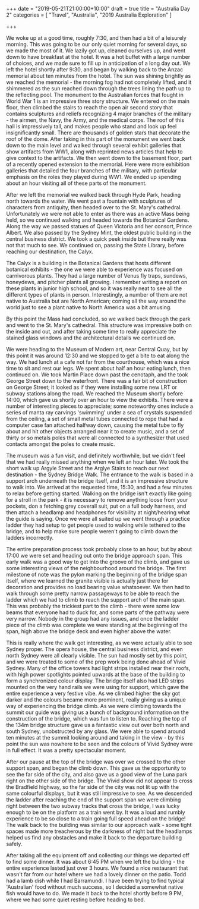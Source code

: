 +++
date = "2019-05-21T21:00:00+10:00"
draft = true
title = "Australia Day 2"
categories = [ "Travel", "Australia", "2019 Australia Exploration" ]

+++

We woke up at a good time, roughly 7:30, and then had a bit of a leisurely morning. This was going to be our only quiet morning for several days, so we made the most of it. We lazily got up, cleaned ourselves up, and went down to have breakfast at the hotel. It was a hot buffet with a large number of choices, and we made sure to fill up in anticipation of a long day out. We left the hotel shortly after 9:30, and began by walking back to the Anzac memorial about ten minutes from the hotel. The sun was shining brightly as we reached the memorial - the morning fog had not completely lifted, and it shimmered as the sun reached down through the trees lining the path up to the reflecting pool. The monument to the Australian forces that fought in World War 1 is an impressive three story structure. We entered on the main floor, then climbed the stairs to reach the open air second story that contains sculptures and reliefs recognizing 4 major branches of the military - the airmen, the Navy, the Army, and the medical corps. The roof of this hall is impressively tall, and makes people who stand and look up feel insignificantly small. There are thousands of golden stars that decorate the roof of the dome. After taking in this part of the monument we went back down to the main level and walked through several exhibit galleries that show artifacts from WW1, along with reprinted news articles that help to give context to the artifacts. We then went down to the basement floor, part of a recently opened extension to the memorial. Here were more exhibition galleries that detailed the four branches of the military, with particular emphasis on the roles they played during WW1. We ended up spending about an hour visiting all of these parts of the monument.

After we left the memorial we walked back through Hyde Park, heading north towards the water. We went past a fountain with sculptures of characters from antiquity, then headed over to the St. Mary's cathedral. Unfortunately we were not able to enter as there was an active Mass being held, so we continued walking and headed towards the Botanical Gardens. Along the way we passed statues of Queen Victoria and her consort, Prince Albert. We also passed by the Sydney Mint, the oldest public building in the central business district. We took a quick peek inside but there really was not that much to see. We continued on, passing the State Library, before reaching our destination, the Calyx.

The Calyx is a building in the Botanical Gardens that hosts different botanical exhibits - the one we were able to experience was focused on carnivorous plants. They had a large number of Venus fly traps, sundews, honeydews, and pitcher plants all growing. I remember writing a report on these plants in junior high school, and so it was really neat to see all the different types of plants in person. Interestingly, a number of them are not native to Australia but are North American; coming all the way around the world just to see a plant native to North America was a bit amusing.

By this point the Mass had concluded, so we walked back through the park and went to the St. Mary's cathedral. This structure was impressive both on the inside and out, and after taking some time to really appreciate the stained glass windows and the architectural details we continued on.

We were heading to the Museum of Modern art, near Central Quay, but by this point it was around 12:30 and we stopped to get a bite to eat along the way. We had lunch at a cafe not far from the courthouse, which was a nice time to sit and rest our legs. We spent about half an hour eating lunch, then continued on. We took Martin Place down past the cenotaph, and the took George Street down to the waterfront. There was a fair bit of construction on George Street; it looked as if they were installing some new LRT or subway stations along the road. We reached the Museum shortly before 14:00, which gave us shortly over an hour to view the exhibits. There were a number of interesting pieces to appreciate; some noteworthy ones include a series of manta ray carvings 'swimming' under a sea of crystals suspended from the ceiling, a set of small metal tubes connected to rope that had a computer case fan attached halfway down, causing the metal tube to fly about and hit other objects arranged near it to create music, and a set of thirty or so metals poles that were all connected to a synthesizer that used contacts amongst the poles to create music.

The museum was a fun visit, and definitely worthwhile, but we didn't feel that we had really missed anything when we left an hour later. We took the short walk up Argyle Street and the Arglye Stairs to reach our next destination - the Sydney Bridge Walk. The entrance to the walk is based in a support arch underneath the bridge itself, and it is an impressive structure to walk into. We arrived at the requested time, 15:30, and had a few minutes to relax before getting started. Walking on the bridge isn't exactly like going for a stroll in the park - it is necessary to remove anything loose from your pockets, don a fetching grey coverall suit, put on a full body harness, and then attach a headlamp and headphones for visibility at night/hearing what the guide is saying. Once we were all suited up we went through a practice ladder they had setup to get people used to walking while tethered to the bridge, and to help make sure people weren't going to climb down the ladders incorrectly.

The entire preparation process took probably close to an hour, but by about 17:00 we were set and heading out onto the bridge approach span. This early walk was a good way to get into the groove of the climb, and gave us some interesting views of the neighbourhood around the bridge. The first milestone of note was the pylon marking the beginning of the bridge span itself, where we learned the granite visible is actually just there for decoration and provides no load bearing value whatsoever. We then had to walk through some pretty narrow passageways to be able to reach the ladder which we had to climb to reach the support arch of the main span. This was probably the trickiest part to the climb - there were some low beams that everyone had to duck for, and some parts of the pathway were very narrow. Nobody in the group had any issues, and once the ladder piece of the climb was complete we were standing at the beginning of the span, high above the bridge deck and even higher above the water.

This is really where the walk got interesting, as we were actually able to see Sydney proper. The opera house, the central business district, and even north Sydney were all clearly visible. The sun had mostly set by this point, and we were treated to some of the prep work being done ahead of Vivid Sydney. Many of the office towers had light strips installed near their roofs, with high power spotlights pointed upwards at the base of the building to form a synchronized colour display. The bridge itself also had LED strips mounted on the very hand rails we were using for support, which gave the entire experience a very festive vibe. As we climbed higher the sky got darker and the colours became more prominent, really giving us a unique way of experiencing the bridge climb. As we were climbing towards the summit our guide was giving us a bunch of background information on the construction of the bridge, which was fun to listen to. Reaching the top of the 134m bridge structure gave us a fantastic view out over both north and south Sydney, unobstructed by any glass. We were able to spend around ten minutes at the summit looking around and taking in the view - by this point the sun was nowhere to be seen and the colours of Vivid Sydney were in full effect. It was a pretty spectacular moment.

After our pause at the top of the bridge was over we crossed to the other support span, and began the climb down. This gave us the opportunity to see the far side of the city, and also gave us a good view of the Luna park right on the other side of the bridge. The Vivid show did not appear to cross the Bradfield highway, so the far side of the city was not lit up with the same colourful displays, but it was still impressive to see. As we descended the ladder after reaching the end of the support span we were climbing right between the two subway tracks that cross the bridge, I was lucky enough to be on the platform as a train went by. It was a loud and rumbly experience to be so close to a train going full speed ahead on the bridge! The walk back to the building was similar to our approach walk - some tight spaces made more treacherous by the darkness of night but the headlamps helped us find any obstacles and make it back to the departure building safely.

After taking all the equipment off and collecting our things we departed off to find some dinner. It was about 6:45 PM when we left the building - the entire experience lasted just over 3 hours. We found a nice restaurant that wasn't far from our hotel where we had a lovely dinner on the patio. Todd had a lamb dish while I had Barramundi. I have been trying to find typical 'Australian' food without much success, so I decided a somewhat native fish would have to do. We made it back to the hotel shortly before 9 PM, where we had some quiet resting before heading to bed.


